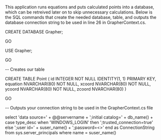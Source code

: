 This application runs equations and puts calculated points into a database, which can be retreived later on to skip unnecessary calculations.
Below is the SQL commands that create the needed database, table, and outputs the database connection string to be used in line 26 in GrapherContext.cs.

CREATE DATABASE Grapher;

GO

USE Grapher;

GO

-- Creates our table

CREATE TABLE Point (
    id INTEGER NOT NULL IDENTITY(1, 1) PRIMARY KEY,
    equation NVARCHAR(80) NOT NULL,
    xcoord NVARCHAR(80) NOT NULL,
    ycoord NVARCHAR(80) NOT NULL,
    zcoord NVARCHAR(80)
)

GO

-- Outputs your connection string to be used in the GrapherContext.cs file

select
    'data source=' + @@servername +
    ';initial catalog=' + db_name() +
    case type_desc
        when 'WINDOWS_LOGIN' 
            then ';trusted_connection=true'
        else
            ';user id=' + suser_name() + ';password=<<YourPassword>>'
    end
    as ConnectionString
from sys.server_principals
where name = suser_name()
